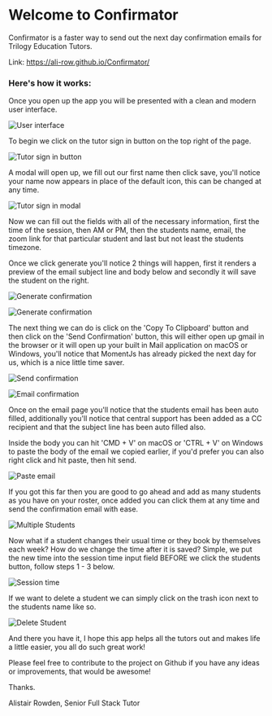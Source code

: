# Welcome to Confirmator

Confirmator is a faster way to send out the next day confirmation emails for Trilogy Education Tutors.

Link: https://ali-row.github.io/Confirmator/

### Here's how it works:

Once you open up the app you will be presented with a clean and modern user interface.

![User interface](assets/images/ui.png)

To begin we click on the tutor sign in button on the top right of the page.

![Tutor sign in button](assets/images/sign-in.png)

A modal will open up, we fill out our first name then click save, you'll notice your name now appears in place of the default icon, this can be changed at any time.

![Tutor sign in modal](assets/images/sign-in-modal.png)

Now we can fill out the fields with all of the necessary information, first the time of the session, then AM or PM, then the students name, email, the zoom link for that particular student and last but not least the students timezone.

Once we click generate you'll notice 2 things will happen, first it renders a preview of the email subject line and body below and secondly it will save the student on the right.

![Generate confirmation](assets/images/generate.png)

![Generate confirmation](assets/images/generate-2.png)

The next thing we can do is click on the 'Copy To Clipboard' button and then click on the 'Send Confirmation' button, this will either open up gmail in the browser or it will open up your built in Mail application on macOS or Windows, you'll notice that MomentJs has already picked the next day for us, which is a nice little time saver.

![Send confirmation](assets/images/send.png)

![Email confirmation](assets/images/email.png)

Once on the email page you'll notice that the students email has been auto filled, additionally you'll notice that central support has been added as a CC recipient and that the subject line has been auto filled also.

Inside the body you can hit 'CMD + V' on macOS or 'CTRL + V' on Windows to paste the body of the email we copied earlier, if you'd prefer you can also right click and hit paste, then hit send.

![Paste email](assets/images/paste-email.png)

If you got this far then you are good to go ahead and add as many students as you have on your roster, once added you can click them at any time and send the confirmation email with ease.

![Multiple Students](assets/images/multiple-students.png)

Now what if a student changes their usual time or they book by themselves each week? How do we change the time after it is saved? Simple, we put the new time into the session time input field BEFORE we click the students button, follow steps 1 - 3 below.

![Session time](assets/images/change-time.png)

If we want to delete a student we can simply click on the trash icon next to the students name like so.

![Delete Student](assets/images/delete-student.png)

And there you have it, I hope this app helps all the tutors out and makes life a little easier, you all do such great work!

Please feel free to contribute to the project on Github if you have any ideas or improvements, that would be awesome!

Thanks.
 
Alistair Rowden, Senior Full Stack Tutor











